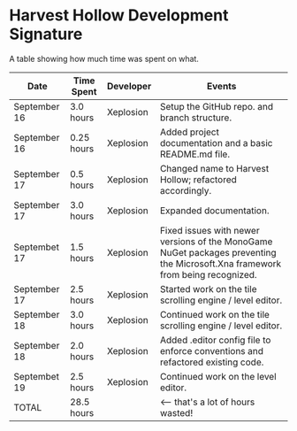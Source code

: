 # Harvest Hollow Development Signature

A table showing how much time was spent on what.

| Date         | Time Spent | Developer |   Events
|--------------|------------|-----------|---------------------
| September 16 | 3.0 hours  | Xeplosion | Setup the GitHub repo. and branch structure.
| September 16 | 0.25 hours | Xeplosion | Added project documentation and a basic README.md file.
| September 17 | 0.5 hours  | Xeplosion | Changed name to Harvest Hollow; refactored accordingly.
| September 17 | 3.0 hours  | Xeplosion | Expanded documentation.
| Septembet 17 | 1.5 hours  | Xeplosion | Fixed issues with newer versions of the MonoGame NuGet packages preventing the Microsoft.Xna framework from being recognized.
| September 17 | 2.5 hours  | Xeplosion | Started work on the tile scrolling engine / level editor.
| September 18 | 3.0 hours  | Xeplosion | Continued work on the tile scrolling engine / level editor.
| September 18 | 2.0 hours  | Xeplosion | Added .editor config file to enforce conventions and refactored existing code.
| Septembet 19 | 2.5 hours  | Xeplosion | Continued work on the level editor.
| TOTAL        | 28.5 hours |           | <-- that's a lot of hours wasted!
